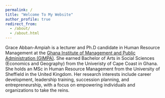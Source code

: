 ```yaml
---
permalink: /
title: "Welcome To My Website"
author_profile: true
redirect_from: 
  - /about/
  - /about.html
---
```


Grace Abban-Ampiah is a lecturer and Ph.D candidate in Human Resource Management at the [Ghana Institute of Management and Public Administration (GIMPA)](https://gimpa.edu.gh/). She earned Bachelor of Arts in Social Sciences (Economics and Geography) from the Univeristy of Cape Coast in Ghana. She holds an MSc in Human Resource Management from the University of Sheffield in the United Kingdom. Her research interests include career development, leadership training, succession planning, and entrepreneurship, with a focus on empowering individuals and organizations to take the reins.

